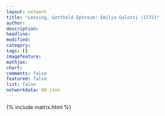 ```yaml
---
layout: network
title: "Lessing, Gotthold Ephraim: Emilia Galotti (1772)"
author:
description:
headline:
modified:
category:
tags: []
imagefeature: 
mathjax: 
chart: 
comments: false
featured: false
list: false
networkdata: 88.json
---
```

{% include matrix.html %}
